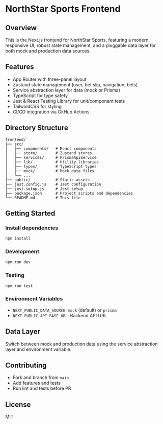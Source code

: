 # NorthStar Sports Frontend

## Overview
This is the Next.js frontend for NorthStar Sports, featuring a modern, responsive UI, robust state management, and a pluggable data layer for both mock and production data sources.

## Features
- App Router with three-panel layout
- Zustand state management (user, bet slip, navigation, bets)
- Service abstraction layer for data (mock or Prisma)
- TypeScript for type safety
- Jest & React Testing Library for unit/component tests
- TailwindCSS for styling
- CI/CD integration via GitHub Actions

## Directory Structure
```
frontend/
├── src/
│   ├── components/   # React components
│   ├── store/        # Zustand stores
│   ├── services/     # PrismaApiService
│   ├── lib/          # Utility libraries
│   ├── types/        # TypeScript types
│   ├── mock/         # Mock data files
│   └── ...
├── public/           # Static assets
├── jest.config.js    # Jest configuration
├── jest.setup.js     # Jest setup
├── package.json      # Project scripts and dependencies
└── README.md         # This file
```

## Getting Started
### Install dependencies
```sh
npm install
```

### Development
```sh
npm run dev
```

### Testing
```sh
npm run test
```

### Environment Variables
- `NEXT_PUBLIC_DATA_SOURCE`: `mock` (default) or `prisma`
- `NEXT_PUBLIC_API_BASE_URL`: Backend API URL

## Data Layer
Switch between mock and production data using the service abstraction layer and environment variable.

## Contributing
- Fork and branch from `main`
- Add features and tests
- Run lint and tests before PR

## License
MIT
